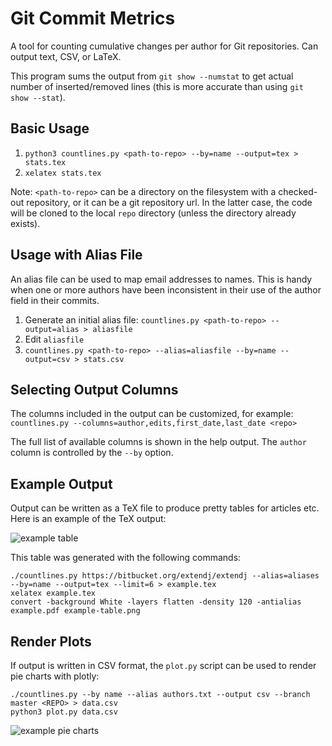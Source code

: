 # Git Commit Metrics

A tool for counting cumulative changes per author for Git repositories.
Can output text, CSV, or LaTeX.

This program sums the output from `git show --numstat` to get actual number of
inserted/removed lines (this is more accurate than using `git show --stat`).

## Basic Usage

1. `python3 countlines.py <path-to-repo> --by=name --output=tex > stats.tex`
2. `xelatex stats.tex`

Note: `<path-to-repo>` can be a directory on the filesystem with a checked-out repository,
or it can be a git repository url. In the latter case, the code will be cloned to the local `repo`
directory (unless the directory already exists).

## Usage with Alias File

An alias file can be used to map email addresses to names. This is handy when
one or more authors have been inconsistent in their use of the author field in
their commits.

1. Generate an initial alias file:
    `countlines.py <path-to-repo> --output=alias > aliasfile`
2. Edit `aliasfile`
3. `countlines.py <path-to-repo> --alias=aliasfile --by=name --output=csv > stats.csv`

## Selecting Output Columns

The columns included in the output can be customized, for example:
`countlines.py --columns=author,edits,first_date,last_date <repo>`

The full list of available columns is shown in the help output.
The `author` column is controlled by the `--by` option.

## Example Output

Output can be written as a TeX file to produce pretty tables for articles etc.
Here is an example of the TeX output:

![example table](https://raw.githubusercontent.com/llbit/git-commit-metrics/master/example-table.png)


This table was generated with the following commands:

    ./countlines.py https://bitbucket.org/extendj/extendj --alias=aliases --by=name --output=tex --limit=6 > example.tex
    xelatex example.tex
    convert -background White -layers flatten -density 120 -antialias example.pdf example-table.png

## Render Plots

If output is written in CSV format, the `plot.py` script can be used to render pie charts with plotly:

    ./countlines.py --by name --alias authors.txt --output csv --branch master <REPO> > data.csv
    python3 plot.py data.csv

![example pie charts](https://raw.githubusercontent.com/llbit/git-commit-metrics/master/example-plotly.png)
